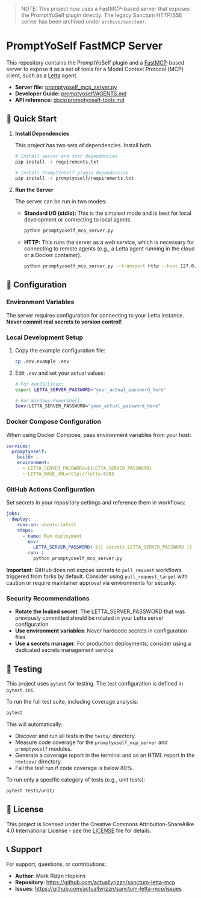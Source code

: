 > NOTE: This project now uses a FastMCP-based server that exposes the PromptYoSelf plugin directly. The legacy Sanctum HTTP/SSE server has been archived under `archive/sanctum/`.

# PromptYoSelf FastMCP Server

This repository contains the PromptYoSelf plugin and a [FastMCP](https://gofastmcp.com/)-based server to expose it as a set of tools for a Model Context Protocol (MCP) client, such as a [Letta](https://docs.letta.com/) agent.

- **Server file:** [promptyoself_mcp_server.py](promptyoself_mcp_server.py)
- **Developer Guide:** [promptyoself/AGENTS.md](promptyoself/AGENTS.md)
- **API reference:** [docs/promptyoself-tools.md](docs/promptyoself-tools.md)

## 🚀 Quick Start

1.  **Install Dependencies**

    This project has two sets of dependencies. Install both.
    ```bash
    # Install server and test dependencies
    pip install -r requirements.txt

    # Install PromptYoSelf plugin dependencies
    pip install -r promptyoself/requirements.txt
    ```

2.  **Run the Server**

    The server can be run in two modes:

    *   **Standard I/O (stdio):** This is the simplest mode and is best for local development or connecting to local agents.
        ```bash
        python promptyoself_mcp_server.py
        ```

    *   **HTTP:** This runs the server as a web service, which is necessary for connecting to remote agents (e.g., a Letta agent running in the cloud or a Docker container).
        ```bash
        python promptyoself_mcp_server.py --transport http --host 127.0.0.1 --port 8000 --path /mcp
        ```

## 🔐 Configuration

### Environment Variables

The server requires configuration for connecting to your Letta instance. **Never commit real secrets to version control!**

### Local Development Setup

1. Copy the example configuration file:
   ```bash
   cp .env.example .env
   ```

2. Edit `.env` and set your actual values:
   ```bash
   # For macOS/Linux:
   export LETTA_SERVER_PASSWORD="your_actual_password_here"
   
   # For Windows PowerShell:
   $env:LETTA_SERVER_PASSWORD="your_actual_password_here"
   ```

### Docker Compose Configuration

When using Docker Compose, pass environment variables from your host:

```yaml
services:
  promptyoself:
    build: .
    environment:
      - LETTA_SERVER_PASSWORD=${LETTA_SERVER_PASSWORD}
      - LETTA_BASE_URL=http://letta:8283
```

### GitHub Actions Configuration

Set secrets in your repository settings and reference them in workflows:

```yaml
jobs:
  deploy:
    runs-on: ubuntu-latest
    steps:
      - name: Run deployment
        env:
          LETTA_SERVER_PASSWORD: ${{ secrets.LETTA_SERVER_PASSWORD }}
        run: |
          python promptyoself_mcp_server.py
```

**Important**: GitHub does not expose secrets to `pull_request` workflows triggered from forks by default. Consider using `pull_request_target` with caution or require maintainer approval via environments for security.

### Security Recommendations

- **Rotate the leaked secret**: The LETTA_SERVER_PASSWORD that was previously committed should be rotated in your Letta server configuration
- **Use environment variables**: Never hardcode secrets in configuration files
- **Use a secrets manager**: For production deployments, consider using a dedicated secrets management service

## 🧪 Testing

This project uses `pytest` for testing. The test configuration is defined in `pytest.ini`.

To run the full test suite, including coverage analysis:
```bash
pytest
```

This will automatically:
- Discover and run all tests in the `tests/` directory.
- Measure code coverage for the `promptyoself_mcp_server` and `promptyoself` modules.
- Generate a coverage report in the terminal and as an HTML report in the `htmlcov/` directory.
- Fail the test run if code coverage is below 80%.

To run only a specific category of tests (e.g., unit tests):
```bash
pytest tests/unit/
```

## 📄 License

This project is licensed under the Creative Commons Attribution-ShareAlike 4.0 International License - see the [LICENSE](LICENSE) file for details.

## 📞 Support

For support, questions, or contributions:

- **Author**: Mark Rizzn Hopkins
- **Repository**: https://github.com/actuallyrizzn/sanctum-letta-mcp
- **Issues**: https://github.com/actuallyrizzn/sanctum-letta-mcp/issues
